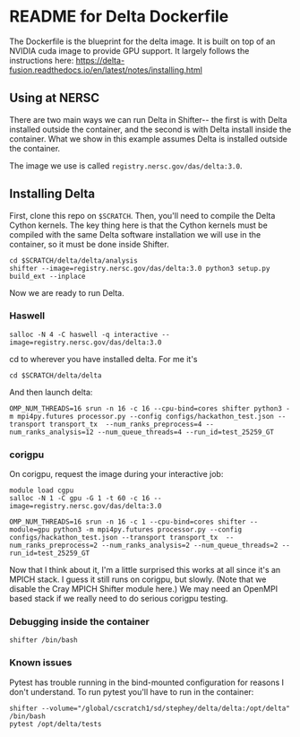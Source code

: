 # README for Delta Dockerfile

The Dockerfile is the blueprint for the delta image. It is built on top of an
NVIDIA cuda image to provide GPU support. It largely follows the instructions
here: https://delta-fusion.readthedocs.io/en/latest/notes/installing.html

## Using at NERSC

There are two main ways we can run Delta in Shifter-- the first is with Delta
installed outside the container, and the second is with Delta install inside
the container. What we show in this example assumes Delta is installed outside
the container.

The image we use is called `registry.nersc.gov/das/delta:3.0`.

## Installing Delta

First, clone this repo on `$SCRATCH`. Then, you'll need to compile the Delta
Cython kernels. The key thing here is that the Cython kernels must be compiled
with the same Delta software installation we will use in the container, so
it must be done inside Shifter.

```
cd $SCRATCH/delta/delta/analysis
shifter --image=registry.nersc.gov/das/delta:3.0 python3 setup.py build_ext --inplace
```

Now we are ready to run Delta.

### Haswell

```
salloc -N 4 -C haswell -q interactive --image=registry.nersc.gov/das/delta:3.0
```

cd to wherever you have installed delta. For me it's

```
cd $SCRATCH/delta/delta
```

And then launch delta:


```
OMP_NUM_THREADS=16 srun -n 16 -c 16 --cpu-bind=cores shifter python3 -m mpi4py.futures processor.py --config configs/hackathon_test.json --transport transport_tx  --num_ranks_preprocess=4 --num_ranks_analysis=12 --num_queue_threads=4 --run_id=test_25259_GT
```

### corigpu

On corigpu, request the image during your interactive job:

```
module load cgpu
salloc -N 1 -C gpu -G 1 -t 60 -c 16 --image=registry.nersc.gov/das/delta:3.0
```

```
OMP_NUM_THREADS=16 srun -n 16 -c 1 --cpu-bind=cores shifter --module=gpu python3 -m mpi4py.futures processor.py --config configs/hackathon_test.json --transport transport_tx  --num_ranks_preprocess=2 --num_ranks_analysis=2 --num_queue_threads=2 --run_id=test_25259_GT
```

Now that I think about it, I'm a little surprised this works at all since it's an MPICH stack. I guess
it still runs on corigpu, but slowly. (Note that we disable the Cray MPICH Shifter module here.)
We may need an OpenMPI based stack if we really need to do serious
corigpu testing.

### Debugging inside the container

```
shifter /bin/bash
```

### Known issues

Pytest has trouble running in the bind-mounted configuration for reasons I
don't understand. To run pytest you'll have to run in the container:

```
shifter --volume="/global/cscratch1/sd/stephey/delta/delta:/opt/delta" /bin/bash
pytest /opt/delta/tests
```
